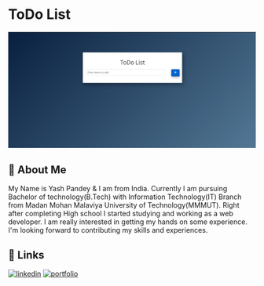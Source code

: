 
# ToDo List

<img src="./Screenshot (58).png" title="Sample">

<!-- [![App Screenshot](https://raw.githubusercontent.com/YashPandey7/React_netflix_app/main/public/images/Screenshot%20(47).png)](https://yashpandey7.github.io/React_netflix_app/)

Website Link - 
[yashpandey7.github.io/React_netflix_app](https://yashpandey7.github.io/React_netflix_app/) -->

## 🚀 About Me
My Name is Yash Pandey & I am from India.
Currently I am pursuing Bachelor of technology(B.Tech) with Information Technology(IT) Branch from Madan Mohan Malaviya University of Technology(MMMUT). Right after completing High school I started studying and working as a web developer. I am really interested in getting my hands on some experience.
I'm looking forward to contributing my skills and experiences.


## 🔗 Links
[![linkedin](https://img.shields.io/badge/linkedin-0A66C2?style=for-the-badge&logo=linkedin&logoColor=white)](https://www.linkedin.com/in/yash-pandey-b89b65172/)
[![portfolio](https://img.shields.io/badge/my_portfolio-000?style=for-the-badge&logo=ko-fi&logoColor=white)](https://yashpandey.netlify.app/)

